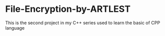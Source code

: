 # File-Encryption-by-ARTLEST
This is the second project in my C++ series used to learn the basic of CPP language 
